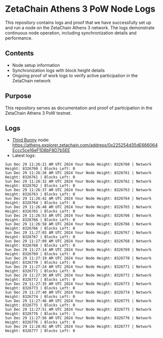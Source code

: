 # ZetaChain Athens 3 PoW Node Logs
This repository contains logs and proof that we have successfully set up and run a node on the ZetaChain Athens 3 network. The logs demonstrate continuous node operation, including synchronization details and performance.

## Contents
- Node setup information
- Synchronization logs with block height details
- Ongoing proof of work logs to verify active participation in the ZetaChain network

## Purpose
This repository serves as documentation and proof of participation in the ZetaChain Athens 3 PoW testnet.

## Logs

- [Third Bunny](https://thirdbunny.xyz/) node: https://athens.explorer.zetachain.com/address/0x225254d35dE666064Eccc5ce16eF1D8bF8D7b5EE
- Latest logs:
```
Sun Dec 29 11:26:21 AM UTC 2024 Your Node Height: 8326760 | Network Height: 8326760 | Blocks Left: 0
Sun Dec 29 11:26:26 AM UTC 2024 Your Node Height: 8326761 | Network Height: 8326761 | Blocks Left: 0
Sun Dec 29 11:26:32 AM UTC 2024 Your Node Height: 8326762 | Network Height: 8326762 | Blocks Left: 0
Sun Dec 29 11:26:37 AM UTC 2024 Your Node Height: 8326763 | Network Height: 8326763 | Blocks Left: 0
Sun Dec 29 11:26:42 AM UTC 2024 Your Node Height: 8326764 | Network Height: 8326764 | Blocks Left: 0
Sun Dec 29 11:26:48 AM UTC 2024 Your Node Height: 8326765 | Network Height: 8326765 | Blocks Left: 0
Sun Dec 29 11:26:53 AM UTC 2024 Your Node Height: 8326766 | Network Height: 8326766 | Blocks Left: 0
Sun Dec 29 11:26:58 AM UTC 2024 Your Node Height: 8326766 | Network Height: 8326766 | Blocks Left: 0
Sun Dec 29 11:27:03 AM UTC 2024 Your Node Height: 8326767 | Network Height: 8326767 | Blocks Left: 0
Sun Dec 29 11:27:09 AM UTC 2024 Your Node Height: 8326768 | Network Height: 8326768 | Blocks Left: 0
Sun Dec 29 11:27:14 AM UTC 2024 Your Node Height: 8326769 | Network Height: 8326769 | Blocks Left: 0
Sun Dec 29 11:27:19 AM UTC 2024 Your Node Height: 8326770 | Network Height: 8326770 | Blocks Left: 0
Sun Dec 29 11:27:24 AM UTC 2024 Your Node Height: 8326771 | Network Height: 8326771 | Blocks Left: 0
Sun Dec 29 11:27:30 AM UTC 2024 Your Node Height: 8326772 | Network Height: 8326772 | Blocks Left: 0
Sun Dec 29 11:27:35 AM UTC 2024 Your Node Height: 8326773 | Network Height: 8326773 | Blocks Left: 0
Sun Dec 29 11:27:40 AM UTC 2024 Your Node Height: 8326774 | Network Height: 8326774 | Blocks Left: 0
Sun Dec 29 11:27:46 AM UTC 2024 Your Node Height: 8326775 | Network Height: 8326775 | Blocks Left: 0
Sun Dec 29 11:27:51 AM UTC 2024 Your Node Height: 8326775 | Network Height: 8326776 | Blocks Left: 1
Sun Dec 29 11:27:56 AM UTC 2024 Your Node Height: 8326776 | Network Height: 8326776 | Blocks Left: 0
Sun Dec 29 11:28:02 AM UTC 2024 Your Node Height: 8326777 | Network Height: 8326777 | Blocks Left: 0
```
